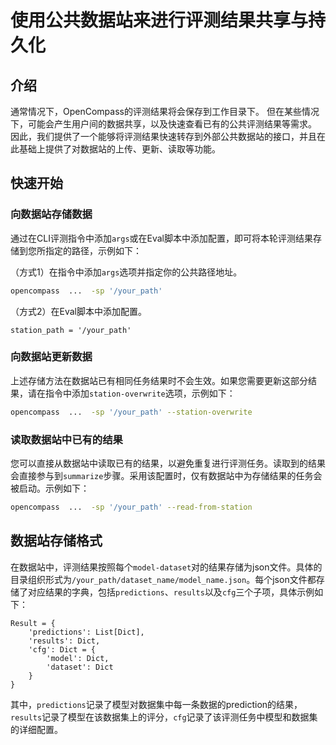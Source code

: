 # 使用公共数据站来进行评测结果共享与持久化

## 介绍
通常情况下，OpenCompass的评测结果将会保存到工作目录下。 但在某些情况下，可能会产生用户间的数据共享，以及快速查看已有的公共评测结果等需求。 因此，我们提供了一个能够将评测结果快速转存到外部公共数据站的接口，并且在此基础上提供了对数据站的上传、更新、读取等功能。

## 快速开始

### 向数据站存储数据
通过在CLI评测指令中添加`args`或在Eval脚本中添加配置，即可将本轮评测结果存储到您所指定的路径，示例如下：

（方式1）在指令中添加`args`选项并指定你的公共路径地址。
```bash
opencompass  ...  -sp '/your_path'
```

（方式2）在Eval脚本中添加配置。
```pythonE
station_path = '/your_path'
```

### 向数据站更新数据
上述存储方法在数据站已有相同任务结果时不会生效。如果您需要更新这部分结果，请在指令中添加`station-overwrite`选项，示例如下：
```bash
opencompass  ...  -sp '/your_path' --station-overwrite
```

### 读取数据站中已有的结果
您可以直接从数据站中读取已有的结果，以避免重复进行评测任务。读取到的结果会直接参与到`summarize`步骤。采用该配置时，仅有数据站中为存储结果的任务会被启动。示例如下：
```bash
opencompass  ...  -sp '/your_path' --read-from-station
```


## 数据站存储格式
在数据站中，评测结果按照每个`model-dataset`对的结果存储为json文件。具体的目录组织形式为`/your_path/dataset_name/model_name.json`。每个json文件都存储了对应结果的字典，包括`predictions`、`results`以及`cfg`三个子项，具体示例如下：


```pythonE
Result = {
    'predictions': List[Dict],
    'results': Dict,
    'cfg': Dict = {
        'model': Dict,
        'dataset': Dict
    }
}
```
其中，`predictions`记录了模型对数据集中每一条数据的prediction的结果，`results`记录了模型在该数据集上的评分，`cfg`记录了该评测任务中模型和数据集的详细配置。